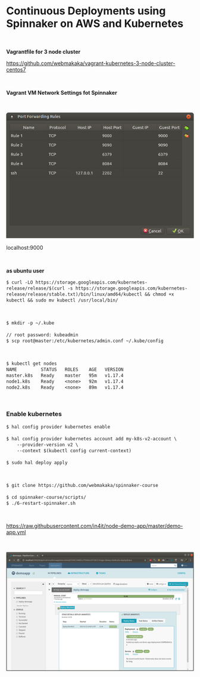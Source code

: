 # Continuous Deployments using Spinnaker on AWS and Kubernetes

<br/>

**Vagrantfile for 3 node cluster**

https://github.com/webmakaka/vagrant-kubernetes-3-node-cluster-centos7


<br/>

**Vagrant VM Network Settings fot Spinnaker**

<br/>

![Application](/img/pic1.png?raw=true)


localhost:9000


<br/>

**as ubuntu user**


    $ curl -LO https://storage.googleapis.com/kubernetes-release/release/$(curl -s https://storage.googleapis.com/kubernetes-release/release/stable.txt)/bin/linux/amd64/kubectl && chmod +x kubectl && sudo mv kubectl /usr/local/bin/

<br/>

    $ mkdir -p ~/.kube

    // root password: kubeadmin
    $ scp root@master:/etc/kubernetes/admin.conf ~/.kube/config

<br/>

    $ kubectl get nodes
    NAME         STATUS   ROLES    AGE   VERSION
    master.k8s   Ready    master   95m   v1.17.4
    node1.k8s    Ready    <none>   92m   v1.17.4
    node2.k8s    Ready    <none>   89m   v1.17.4


<br/>

###  Enable kubernetes

    $ hal config provider kubernetes enable

    $ hal config provider kubernetes account add my-k8s-v2-account \
        --provider-version v2 \
        --context $(kubectl config current-context)

    $ sudo hal deploy apply

<br/>

    $ git clone https://github.com/webmakaka/spinnaker-course

    $ cd spinnaker-course/scripts/
    $ ./6-restart-spinnaker.sh

<br/>


https://raw.githubusercontent.com/in4it/node-demo-app/master/demo-app.yml


<br/>

![Application](/img/pic2.png?raw=true)
